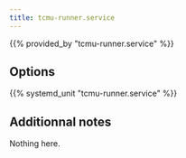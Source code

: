 ```yaml
---
title: tcmu-runner.service
---
```


{{% provided_by "tcmu-runner.service" %}}

## Options

{{% systemd_unit "tcmu-runner.service" %}}

## Additionnal notes

Nothing here.